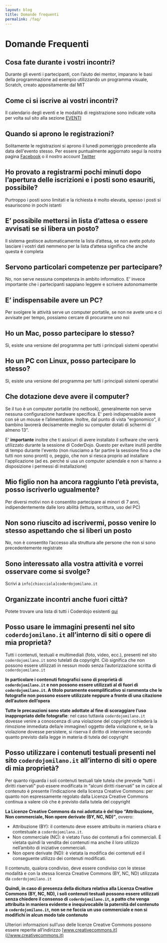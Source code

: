 ```yaml
---
layout: blog
title: Domande frequenti
permalink: /faq/
---
```

# Domande Frequenti

##  Cosa fate durante i vostri incontri?
Durante gli eventi i partecipanti, con l’aiuto dei mentor, imparano le basi della programmazione ad esempio utilizzando un programma visuale, Scratch, creato appositamente dal MIT

##  Come ci si iscrive ai vostri incontri?
Il calendario degli eventi e le modalità di registrazione sono indicate volta per volta sul sito alla sezione [EVENTI](/events-plan)

##  Quando si aprono le registrazioni?
Solitamente le registrazioni si aprono il lunedì pomeriggio precedente alla data dell'evento stesso. Per essere puntualmente aggiornato segui la nostra pagina [Facebook](https://www.facebook.com/CoderDojoMi/) o il nostro account [Twitter](https://twitter.com/coderdojomi)

##  Ho provato a registrarmi pochi minuti dopo l’apertura delle iscrizioni e i posti sono esauriti, possibile?
Purtroppo i posti sono limitati e la richiesta è molto elevata, spesso i posti si esauriscono in pochi istanti

##  E’ possibile mettersi in lista d’attesa o essere avvisati se si libera un posto?
Il sistema gestisce automaticamente la lista d’attesa, se non avete potuto lasciare i vostri dati nemmeno per la lista d’attesa significa che anche questa è completa

##  Servono particolari competenze per partecipare?
No, non serve nessuna competenza in ambito informatico. E’ invece importante che i partecipanti sappiano leggere e scrivere autonomamente

##  E’ indispensabile avere un PC?
Per svolgere le attività serve un computer portatile, se non ne avete uno e ci avvisate per tempo, possiamo cercare di procurarne uno noi

##  Ho un Mac, posso partecipare lo stesso?
Sì, esiste una versione del programma per tutti i principali sistemi operativi

##  Ho un PC con Linux, posso partecipare lo stesso?
Sì, esiste una versione del programma per tutti i principali sistemi operativi

##  Che dotazione deve avere il computer?
Se il tuo è un computer portatile (no netbook), generalmente non serve nessuna configurazione hardware specifica. E' però indispensabile avere con sè un mouse e l’alimentatore. Inoltre, dal punto di vista "ergonomico", il bambino lavorerà decisamente meglio su computer dotati di schermi di almeno 13”.

E'  **importante** inoltre che ti assicuri di avere installato il software che verrà utilizzato durante la sessione di CoderDojo. Questo per evitare inutili perdite di tempo durante l'evento (non riusciamo a far partire la sessione fino a che tutti non sono pronti) o, peggio, che non si riesca proprio ad installare l'applicazione (ad es. perché si usa un computer aziendale e non si hanno a disposizione i permessi di installazione)

##  Mio figlio non ha ancora raggiunto l’età prevista, posso iscriverlo ugualmente?
Per diversi motivi non è consentito partecipare ai minori di 7 anni, indipendentemente dalle loro abilità (lettura, scrittura, uso del PC)

##  Non sono riuscito ad iscrivermi, posso venire lo stesso aspettando che si liberi un posto
No, non è consentito l’accesso alla struttura alle persone che non si sono precedentemente registrate

##  Sono interessato alla vostra attività e vorrei osservare come si svolge?
Scrivi a `info[chiocciola]coderdojomilano.it`

##  Organizzate incontri anche fuori città?
Potete trovare una lista di tutti i Coderdojo esistenti [qui](https://coderdojo.com)

## Posso usare le immagini presenti nel sito `coderdojomilano.it` all’interno di siti o opere di mia proprietà?
Tutti i contenuti, testuali e multimediali (foto, video, ecc.), presenti nel sito `coderdojomilano.it` sono tutelati da copyright. Ciò significa che non possono essere utilizzati in nessun modo senza l’autorizzazione scritta di `coderdojomilano.it`

**In particolare i contenuti fotografici sono di proprietà di `coderdojomilano.it` e non possono essere utilizzati al di fuori di `coderdojomilano.it`. A titolo puramente esemplificativo si rammenta che le fotografie non possono essere utilizzate neppure a fronte di una citazione dell’autore dell’opera**

**Tutte le precauzioni sono state adottate al fine di scoraggiare l’uso inappropriato delle fotografie**: nel caso tuttavia `coderdojomilano.it` dovesse venire a conoscenza di una violazione del copyright richiederà la rimozione immediata della/e immagine/i oggetto della violazione e, se la violazione dovesse persistere, si riserva il diritto di intervenire secondo quanto previsto dalla legge in materia di tutela del copyright

## Posso utilizzare i contenuti testuali presenti nel sito `coderdojomilano.it` all’interno di siti o opere di mia proprietà?
Per quanto riguarda i soli contenuti testuali tale tutela che prevede “tutti i diritti riservati” può essere
modificata in “alcuni diritti riservati” se in calce al contenuto è presente l’indicazione della licenza Creative Commons: per quanto non espressamente regolato dalla Licenza Creative Commons continua a valere ciò che è previsto dalla tutela del copyright

**La Licenze Creative Commons da noi adottata è del tipo “Attribuzione, Non commerciale, Non opere derivate (BY, NC, ND)”**, ovvero:

- Attribuzione (BY): il contenuto deve essere attribuito in maniera chiara e contestuale a `coderdojomilano.it`.
- Non commerciale (NC): è vietato l’uso dei contenuti a fini commerciali. È vietata quindi la vendita dei contenuti ma anche il loro utilizzo nell’ambito di iniziative commerciali.
- Non opere derivate  (ND): è vietata la modifica dei contenuti ed il conseguente utilizzo dei contenuti modificati.

Il contenuto, qualora condiviso, deve essere condiviso con le stesse modalità e con la stessa licenza Creative Commons (BY, NC, ND) utilizzata da `coderdojomilano.it`

**Quindi, in caso di presenza della dicitura relativa alla Licenza Creative Commons (BY, NC, ND), i soli contenuti testuali possono essere utilizzati senza chiedere il consenso di `coderdojomilano.it`, a patto che venga attribuita in maniera evidente e inequivocabile la paternità del contenuto a `coderdojomilano.it`, non se ne faccia un uso commerciale e non si modifichi in alcun modo tale contenuto**

Ulteriori informazioni sull’uso delle licenze Creative Commons possono essere reperite all’indirizzo [www.creativecommons.it](//www.creativecommons.it)
